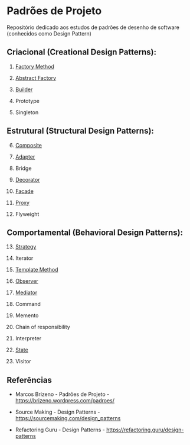 # Padrões de Projeto
Repositório dedicado aos estudos de padrões de desenho de software (conhecidos como Design Pattern)


## Criacional (Creational Design Patterns):

1. [Factory Method](src/br/padroes/FactoryMethod/FactoryMethod.md)

2. [Abstract Factory](src/br/padroes/AbstractFactory/AbstractFactory.md)

3. [Builder](src/br/padroes/Builder/Builder.md)

4. Prototype

5. Singleton

## Estrutural (Structural Design Patterns): 

6. [Composite](src/br/padroes/Composite/Composite.md)

7. [Adapter](src/br/padroes/Adapter/Adapter.md)

8. Bridge

9. [Decorator](src/br/padroes/Decorator/Decorator.md)

10. [Facade](src/br/padroes/Facade/Facade.md)

11. [Proxy](src/br/padroes/Proxy/Proxy.md)

12. Flyweight

## Comportamental (Behavioral Design Patterns):

13. [Strategy](src/br/padroes/Strategy/Strategy.md)

14. Iterator

15. [Template Method](src/br/padroes/TemplateMethod/TemplateMethod.md)

16. [Observer](src/br/padroes/Observer/Observer.md)

17. [Mediator](src/br/padroes/Mediator/Mediator.md)

18. Command

19. Memento

20. Chain of responsibility

21. Interpreter

22. [State](src/br/padroes/State/State.md)

23. Visitor 


## Referências

* Marcos Brizeno - Padrões de Projeto - https://brizeno.wordpress.com/padroes/

* Source Making - Design Patterns - https://sourcemaking.com/design_patterns

* Refactoring Guru - Design Patterns - https://refactoring.guru/design-patterns